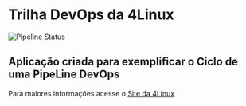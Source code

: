 # Trilha DevOps da 4Linux

<!-- Altere a Flag abaixo com sua URL do seu usuário do Github -->
![Pipeline Status](https://github.com/<eruago>/DevOpsLab-HelloWorld/actions/workflows/pipeline.yml/badge.svg) 


## Aplicação criada para exemplificar o Ciclo de uma PipeLine DevOps


Para maiores informações acesse o [Site da 4Linux](https://www.4linux.com.br/cursos/devops)
